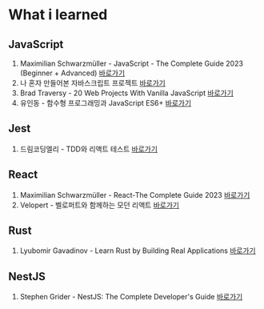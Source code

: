 # What i learned

## JavaScript

1. Maximilian Schwarzmüller - JavaScript - The Complete Guide 2023 (Beginner + Advanced) [바로가기](./javascript/JavaScript-basics/)
2. 나 혼자 만들어본 자바스크립트 프로젝트 [바로가기](./javascript/My-Web-Projects/)
3. Brad Traversy - 20 Web Projects With Vanilla JavaScript [바로가기](./javascript/Vanilla-JS-toyproject/)
4. 유인동 - 함수형 프로그래밍과 JavaScript ES6+ [바로가기](./javascript/Functional-Programming/)

## Jest

1. 드림코딩엘리 - TDD와 리액트 테스트 [바로가기](./jest/dream-coding)

## React

1. Maximilian Schwarzmüller - React-The Complete Guide 2023 [바로가기](./react/study-react/)
2. Velopert - 벨로퍼트와 함께하는 모던 리액트 [바로가기](./react/React-Project/)

## Rust

1. Lyubomir Gavadinov - Learn Rust by Building Real Applications [바로가기](./rust/building-real-application/)

## NestJS

1. Stephen Grider - NestJS: The Complete Developer's Guide [바로가기](./nestjs)
